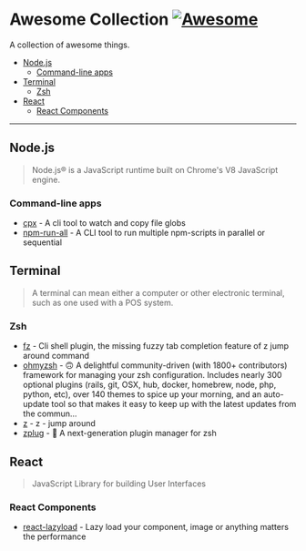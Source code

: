 # **Awesome Collection** [![Awesome](https://cdn.rawgit.com/sindresorhus/awesome/d7305f38d29fed78fa85652e3a63e154dd8e8829/media/badge.svg)](https://github.com/sindresorhus/awesome)

A collection of awesome things.

- [Node.js](#node.js)
  - [Command-line apps](#command-line-apps)
- [Terminal](#terminal)
  - [Zsh](#zsh)
- [React](#react)
  - [React Components](#react-components)

---

## Node.js

> Node.js® is a JavaScript runtime built on Chrome's V8 JavaScript engine.

### Command-line apps

- [cpx](https://github.com/mysticatea/cpx) - A cli tool to watch and copy file
  globs
- [npm-run-all](https://github.com/mysticatea/npm-run-all) - A CLI tool to run
  multiple npm-scripts in parallel or sequential

## Terminal

> A terminal can mean either a computer or other electronic terminal, such as
> one used with a POS system.

### Zsh

- [fz](https://github.com/changyuheng/fz) - Cli shell plugin, the missing fuzzy
  tab completion feature of z jump around command
- [ohmyzsh](https://github.com/ohmyzsh/ohmyzsh) - 🙃 A delightful
  community-driven (with 1800+ contributors) framework for managing your zsh
  configuration. Includes nearly 300 optional plugins (rails, git, OSX, hub,
  docker, homebrew, node, php, python, etc), over 140 themes to spice up your
  morning, and an auto-update tool so that makes it easy to keep up with the
  latest updates from the commun…
- [z](https://github.com/rupa/z) - z - jump around
- [zplug](https://github.com/zplug/zplug) - 🌺 A next-generation plugin manager
  for zsh

## React

> JavaScript Library for building User Interfaces

### React Components

- [react-lazyload](https://github.com/twobin/react-lazyload) - Lazy load your
  component, image or anything matters the performance
